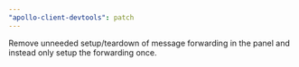 ```yaml
---
"apollo-client-devtools": patch
---
```


Remove unneeded setup/teardown of message forwarding in the panel and instead only setup the forwarding once.

